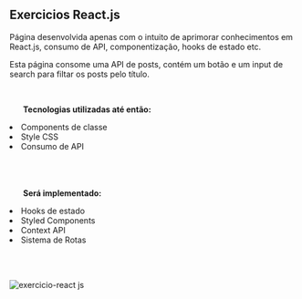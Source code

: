 <h2>Exercicios React.js</h2>
<p>Página desenvolvida apenas com o intuito de aprimorar conhecimentos em React.js, consumo de API, componentização, hooks de estado etc.</p>
<p>Esta página consome uma API de posts, contém um botão e um input de search para filtar os posts pelo título.</p>

<br>

<ul><strong>Tecnologias utilizadas até então:</strong></ul>
<li> Components de classe</li>
<li> Style CSS</li>
<li> Consumo de API</li>
<br><br><br>

<ul><strong>Será implementado:</strong></ul>
<li> Hooks de estado </li>
<li> Styled Components</li>
<li> Context API</li>
<li> Sistema de Rotas</li>

<br><br>

![exercicio-react js](https://user-images.githubusercontent.com/102994125/199766992-e247e71d-7d3d-4d2d-afc5-4fa44a747394.gif)
